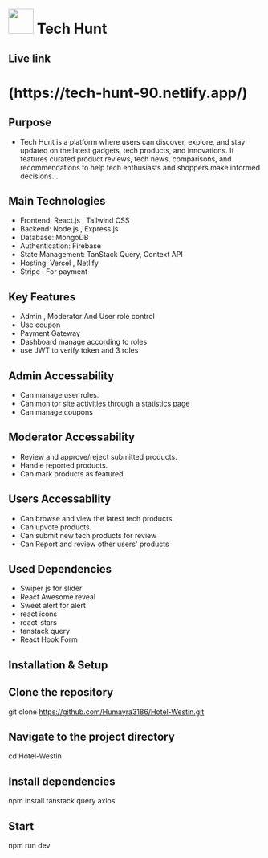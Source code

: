

# <img src="https://img.freepik.com/premium-vector/green-tech-logo-design-template_145155-973.jpg" width="50px" ></img> Tech Hunt


## Live link
<h1>(https://tech-hunt-90.netlify.app/)</h1>


## Purpose
- Tech Hunt is a platform where users can discover, explore, and stay updated on the latest gadgets, tech products, and innovations. It features curated product reviews, tech news, comparisons, and recommendations to help tech enthusiasts and shoppers make informed decisions. .  
## Main Technologies 
- Frontend: React.js , Tailwind CSS  
- Backend: Node.js , Express.js   
- Database: MongoDB  
- Authentication: Firebase   
- State Management: TanStack Query, Context API   
- Hosting: Vercel , Netlify
- Stripe : For payment
## Key Features
- Admin , Moderator And User role control 
- Use coupon
- Payment Gateway
- Dashboard manage according to roles
- use JWT to verify token and 3 roles

## Admin Accessability
- Can manage user roles.
- Can monitor site activities through a statistics page 
- Can manage coupons

## Moderator Accessability
- Review and approve/reject submitted products.
- Handle reported products.
- Can mark products as featured.

## Users Accessability
- Can browse and view the latest tech products.
- Can upvote products.
- Can submit new tech products for review
- Can Report and review other users' products

 
## Used Dependencies
   
   - Swiper js for slider
   - React Awesome reveal 
   - Sweet alert for alert
   - react icons
   - react-stars
   - tanstack query
   - React Hook Form
     
##  Installation & Setup  

## Clone the repository
git clone https://github.com/Humayra3186/Hotel-Westin.git

## Navigate to the project directory
cd Hotel-Westin

## Install dependencies
npm install
tanstack query
axios

## Start 
npm run dev
   
  
